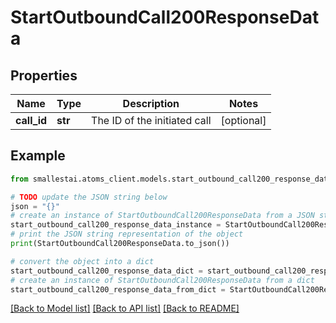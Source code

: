 # StartOutboundCall200ResponseData


## Properties

Name | Type | Description | Notes
------------ | ------------- | ------------- | -------------
**call_id** | **str** | The ID of the initiated call | [optional] 

## Example

```python
from smallestai.atoms_client.models.start_outbound_call200_response_data import StartOutboundCall200ResponseData

# TODO update the JSON string below
json = "{}"
# create an instance of StartOutboundCall200ResponseData from a JSON string
start_outbound_call200_response_data_instance = StartOutboundCall200ResponseData.from_json(json)
# print the JSON string representation of the object
print(StartOutboundCall200ResponseData.to_json())

# convert the object into a dict
start_outbound_call200_response_data_dict = start_outbound_call200_response_data_instance.to_dict()
# create an instance of StartOutboundCall200ResponseData from a dict
start_outbound_call200_response_data_from_dict = StartOutboundCall200ResponseData.from_dict(start_outbound_call200_response_data_dict)
```
[[Back to Model list]](../README.md#documentation-for-models) [[Back to API list]](../README.md#documentation-for-api-endpoints) [[Back to README]](../README.md)


